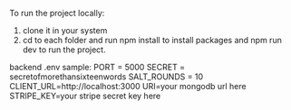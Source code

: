 To run the project locally:
1. clone it in your system
2. cd to each folder and run npm install to install packages and npm run dev to run the project.

backend .env sample:
PORT = 5000
SECRET = secretofmorethansixteenwords
SALT_ROUNDS = 10
CLIENT_URL=http://localhost:3000
URI=your mongodb url here
STRIPE_KEY=your stripe secret key here
